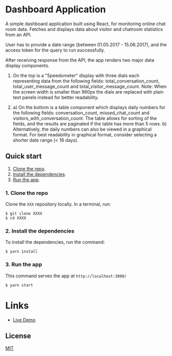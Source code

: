 # Dashboard Application

A simple dashboard application built using React, for monitoring online chat room data. Fetches and displays data about visitor and chatroom statistics from an API.

User has to provide a date range (between 01.05.2017 - 15.06.2017), and the access token for the query to run successfully.

After receiving response from the API, the app renders two major data display components.
1) On the top is a "Speedometer" display with three dials each representing data from the following fields: total_conversation_count, total_user_message_count and total_visitor_message_count. Note: When the screen width is smaller than 960px the dials are replaced with plain text panels instead for better readability.

2. a) On the bottom is a table component which displays daily numbers for the following fields: conversation_count, missed_chat_count and visitors_with_conversation_count. The table allows for sorting of the fields, and the results are paginated if the table has more than 5 rows. 
b) Alternatively, the daily numbers can also be viewed in a graphical format. For best readability in graphical format, consider selecting a shorter date range (< 16 days).

## Quick start

1. [Clone the repo](#1-clone-the-repo).
1. [Install the dependencies](#2-install-the-dependencies).
1. [Run the app](#3-run-the-app).

### 1. Clone the repo

Clone the `XXX` repository locally. In a terminal, run:

```
$ git clone XXXX
$ cd XXXX
```

### 2. Install the dependencies

To install the dependencies, run the command:

    $ yarn install

### 3. Run the app

This command serves the app at `http://localhost:3000/`

    $ yarn start



# Links
* [Live Demo](XXX)

## License
[MIT](https://choosealicense.com/licenses/mit/)